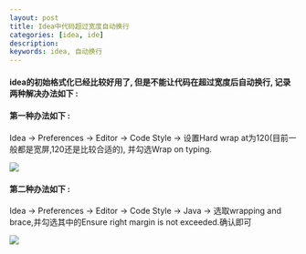 ```yaml
---
layout: post  
title: Idea中代码超过宽度自动换行  
categories: [idea, ide]  
description:  
keywords: idea, 自动换行  
---
```


#### idea的初始格式化已经比较好用了, 但是不能让代码在超过宽度后自动换行, 记录两种解决办法如下 :

#### 第一种办法如下 :  
Idea -> Preferences -> Editor -> Code Style -> 设置Hard wrap at为120(目前一般都是宽屏,120还是比较合适的), 并勾选Wrap on typing.

![](https://taojintianxia.github.io/images/posts/ide/idea/idea_hard_wrap.png)

#### 第二种办法如下 :
Idea -> Preferences -> Editor -> Code Style -> Java -> 选取wrapping and brace,并勾选其中的Ensure right margin is not exceeded.确认即可

![](https://taojintianxia.github.io/images/posts/ide/idea/idea_java_ensure_right_margin.png)
